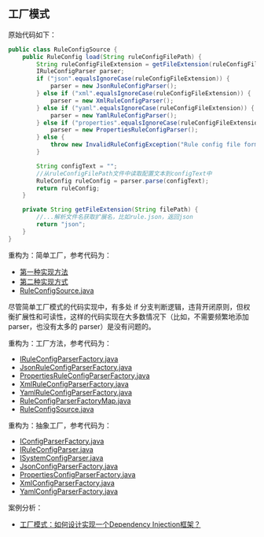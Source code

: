 ## 工厂模式

原始代码如下：

```java
public class RuleConfigSource {
    public RuleConfig load(String ruleConfigFilePath) {
        String ruleConfigFileExtension = getFileExtension(ruleConfigFilePath);
        IRuleConfigParser parser;
        if ("json".equalsIgnoreCase(ruleConfigFileExtension)) {
            parser = new JsonRuleConfigParser();
        } else if ("xml".equalsIgnoreCase(ruleConfigFileExtension)) {
            parser = new XmlRuleConfigParser();
        } else if ("yaml".equalsIgnoreCase(ruleConfigFileExtension)) {
            parser = new YamlRuleConfigParser();
        } else if ("properties".equalsIgnoreCase(ruleConfigFileExtension)) {
            parser = new PropertiesRuleConfigParser();
        } else {
            throw new InvalidRuleConfigException("Rule config file format is not supported: " + ruleConfigFilePath);
        }

        String configText = "";
        //从ruleConfigFilePath文件中读取配置文本到configText中
        RuleConfig ruleConfig = parser.parse(configText);
        return ruleConfig;
    }

    private String getFileExtension(String filePath) {
        //...解析文件名获取扩展名，比如rule.json，返回json
        return "json";
    }
}
```

重构为：简单工厂，参考代码为：

- [第一种实现方法](_1_simple_factory%2FRuleConfigParserFactory.java)
- [第二种实现方式](_1_simple_factory%2FRuleConfigParserFactory2.java)
- [RuleConfigSource.java](_1_simple_factory%2FRuleConfigSource.java)

尽管简单工厂模式的代码实现中，有多处 if 分支判断逻辑，违背开闭原则，但权衡扩展性和可读性，这样的代码实现在大多数情况下（比如，不需要频繁地添加
parser，也没有太多的 parser）是没有问题的。

重构为：工厂方法，参考代码为：

- [IRuleConfigParserFactory.java](_2_factory_method%2FIRuleConfigParserFactory.java)
- [JsonRuleConfigParserFactory.java](_2_factory_method%2FJsonRuleConfigParserFactory.java)
- [PropertiesRuleConfigParserFactory.java](_2_factory_method%2FPropertiesRuleConfigParserFactory.java)
- [XmlRuleConfigParserFactory.java](_2_factory_method%2FXmlRuleConfigParserFactory.java)
- [YamlRuleConfigParserFactory.java](_2_factory_method%2FYamlRuleConfigParserFactory.java)
- [RuleConfigParserFactoryMap.java](_2_factory_method%2FRuleConfigParserFactoryMap.java)
- [RuleConfigSource.java](_2_factory_method%2FRuleConfigSource.java)

重构为：抽象工厂，参考代码为：

- [IConfigParserFactory.java](_3_abs_factory%2FIConfigParserFactory.java)
- [IRuleConfigParser.java](_3_abs_factory%2FIRuleConfigParser.java)
- [ISystemConfigParser.java](_3_abs_factory%2FISystemConfigParser.java)
- [JsonConfigParserFactory.java](_3_abs_factory%2FJsonConfigParserFactory.java)
- [PropertiesConfigParserFactory.java](_3_abs_factory%2FPropertiesConfigParserFactory.java)
- [XmlConfigParserFactory.java](_3_abs_factory%2FXmlConfigParserFactory.java)
- [YamlConfigParserFactory.java](_3_abs_factory%2FYamlConfigParserFactory.java)

案例分析：

- [工厂模式：如何设计实现一个Dependency Injection框架？](cases%2F_readme.md)